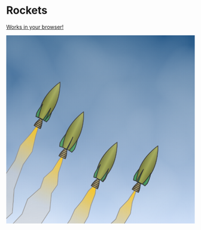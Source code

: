 # Rockets
[Works in your browser!](https://jobtalle.com/SketchRockets/)

![alt text](preview.png "Rockets")